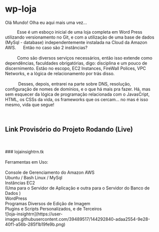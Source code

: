 # wp-loja
Olá Mundo! Olha eu aqui mais uma vez...

</p><span style = font-family: 'Bebas Neue'; font-size:"4em"; color:"blue"; text-align: "right";>&nbsp&nbsp&nbsp&nbsp&nbsp&nbsp&nbsp&nbsp&nbsp&nbspEsse é um esboço inicial de uma loja completa em Word Press utilizando versionamento no Git, e com a utilização de uma base de dados (MySql - database) independentemente instalada na Cloud da Amazon AWS.&nbsp&nbsp&nbsp&nbsp&nbsp Então no caso são 2 instâncias? </br></br>&nbsp&nbsp&nbsp&nbsp&nbsp&nbsp&nbsp&nbsp&nbsp&nbspComo são diversos serviços necessários, então isso extende como dependências, faculdades obrigatórias, digo: disciplina e um pouco de discernimento. Estão no escopo, EC2 Instances, FireWall Polices, VPC Networks, e a lógica de relacionamento por trás disso.</br></br>&nbsp&nbsp&nbsp&nbsp&nbsp&nbsp&nbsp&nbsp&nbsp&nbsp Desses, depois, entrarei na parte sobre DNS, resolução, configuração de nomes de domínios, e o que há mais pra fazer. Há, mas sem esquecer da lógica de programação relacionada com o JavasCript, HTML, os CSSs da vida, os frameworks que os cercam... no mas é isso mesmo, vida que segue!</span></p></br>

## Link Provisório do Projeto Rodando (Live)</br>
</br>
</br>
### lojainsightrn.tk
</br>
</br>
Ferramentas em Uso: </br>

</br>
Console de Gerenciamento do Amazon AWS </br>
Ubuntu / Bash Linux / MySql </br>
Instâncias EC2 </br>
(Uma para o Servidor de Aplicação e outra para o Servidor do Banco de Dados ) </br>
WordPress </br>
Programas Diversos de Edição de Imagem </br>
Plugins e Scripts Personalizados, e de Terceiros </br>
![loja-insightrn](https://user-images.githubusercontent.com/39489517/144292840-adaa2554-9e28-40f1-a56b-285f1b19fe9b.png)



</br>







